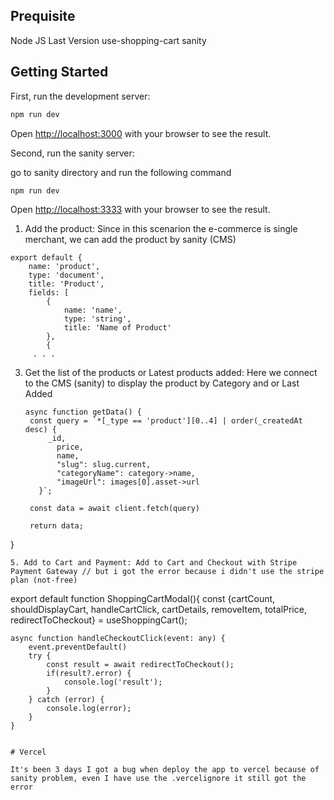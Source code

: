 ## Prequisite
Node JS Last Version
use-shopping-cart
sanity

## Getting Started

First, run the development server:

```bash
npm run dev
```

Open [http://localhost:3000](http://localhost:3000) with your browser to see the result.

Second, run the sanity server:

go to sanity directory and run the following command

```bash
npm run dev
```
Open [http://localhost:3333](http://localhost:3333) with your browser to see the result.

1. Add the product: Since in this scenarion the e-commerce is single merchant, we can add the product by sanity (CMS)
```
export default {
    name: 'product',
    type: 'document',
    title: 'Product',
    fields: [
        {
            name: 'name',
            type: 'string',
            title: 'Name of Product'
        },
        {
     . . .
```
3. Get the list of the products or Latest products added: Here we connect to the CMS (sanity) to display the product by Category and or Last Added
   ```
   async function getData() {
    const query = `*[_type == 'product'][0..4] | order(_createdAt desc) {
        _id,
          price,
          name,
          "slug": slug.current,
          "categoryName": category->name,
          "imageUrl": images[0].asset->url
      }`;

    const data = await client.fetch(query)

    return data;
  }
```
5. Add to Cart and Payment: Add to Cart and Checkout with Stripe Payment Gateway // but i got the error because i didn't use the stripe plan (not-free)
```
export default function ShoppingCartModal(){
    const {cartCount, shouldDisplayCart, handleCartClick, cartDetails, removeItem, totalPrice, redirectToCheckout} = useShoppingCart();

    async function handleCheckoutClick(event: any) {
        event.preventDefault()
        try {
            const result = await redirectToCheckout();
            if(result?.error) {
                console.log('result');
            }
        } catch (error) {
            console.log(error);
        }
    }
```

# Vercel

It's been 3 days I got a bug when deploy the app to vercel because of sanity problem, even I have use the .vercelignore it still got the error
